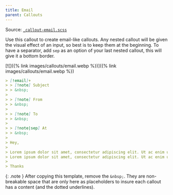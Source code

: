```yaml
---
title: Email
parent: Callouts
---
```


Source: [`_callout-email.scss`](https://github.com/ElsaTam/obsidian-fancy-a-story/blob/main/scss/editor/callouts/_callout-email.scss)

Use this callout to create email-like callouts. Any nested callout will be given the visual effect of an input, so best is to keep them at the beginning. To have a separator, add `sep` as an option of your last nested callout, this will give it a bottom border.

[![]({% link images/callouts/email.webp %})]({% link images/callouts/email.webp %})

```markdown
> [!email]+ 
> > [!note] Subject
> > &nbsp;
>
> > [!note] From
> > &nbsp;
>
> > [!note] To
> > &nbsp;
>
> > [!note|sep] At
> > &nbsp;
> 
> Hey,
>
> Lorem ipsum dolor sit amet, consectetur adipiscing elit. Ut ac enim ut sapien imperdiet gravida. Nulla sed turpis et neque tincidunt convallis. Phasellus posuere nisi eros, non tincidunt erat tincidunt ut.
> Lorem ipsum dolor sit amet, consectetur adipiscing elit. Ut ac enim ut sapien imperdiet gravida. Nulla sed turpis et neque tincidunt convallis. Phasellus posuere nisi eros, non tincidunt erat tincidunt ut.
>
> Thanks
```

{: .note }
After copying this template, remove the `&nbsp;`. They are non-breakable space that are only here as placeholders to insure each callout has a content (and the dotted underlines).